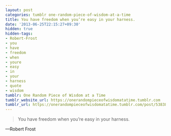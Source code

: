 ```yaml
---
layout: post
categories: tumblr one-random-piece-of-wisdom-at-a-time
title: You have freedom when you’re easy in your harness.
date: '2013-06-25T22:15:27+09:30'
hidden: true
hidden-tags:
- Robert-Frost
- you
- have
- freedom
- when
- youre
- easy
- in
- your
- harness
- quote
- wisdom
tumblr: One Random Piece of Wisdom at a Time
tumblr_website_url: https://onerandompieceofwisdomatatime.tumblr.com
tumblr_url: https://onerandompieceofwisdomatatime.tumblr.com/post/53838512202/you-have-freedom-when-youre-easy-in-your-harness
---
```

> You have freedom when you’re easy in your harness.

—Robert Frost
